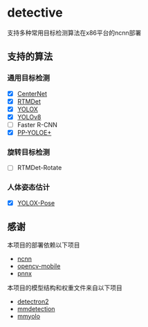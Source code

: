 # detective

支持多种常用目标检测算法在x86平台的ncnn部署

## 支持的算法

### **通用目标检测**

- [X] [CenterNet](centernet)
- [X] [RTMDet](rtmdet)
- [X] [YOLOX](yolox)
- [X] [YOLOv8](yolov8)
- [ ] Faster R-CNN
- [X] [PP-YOLOE+](ppyoloe-plus)

### **旋转目标检测**
- [ ] RTMDet-Rotate

### **人体姿态估计**
- [X] [YOLOX-Pose](yolox-pose)

## 感谢

本项目的部署依赖以下项目

+ [ncnn](https://github.com/Tencent/ncnn)
+ [opencv-mobile](https://github.com/nihui/opencv-mobile)
+ [pnnx](https://github.com/pnnx/pnnx)

本项目的模型结构和权重文件来自以下项目

+ [detectron2](https://github.com/facebookresearch/detectron2)
+ [mmdetection](https://github.com/open-mmlab/mmdetection)
+ [mmyolo](https://github.com/open-mmlab/mmyolo)
